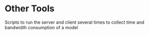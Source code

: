 # Other Tools

Scripts to run the server and client several times to collect time and bandwidth consumption of a model
